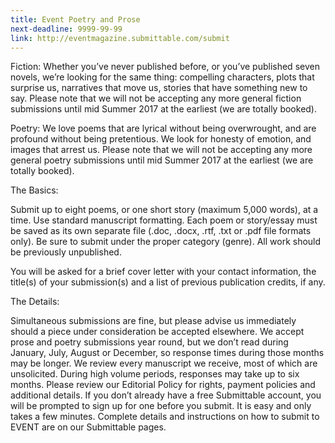 ```yaml
---
title: Event Poetry and Prose
next-deadline: 9999-99-99
link: http://eventmagazine.submittable.com/submit
---
```


Fiction: Whether you’ve never published before, or you’ve published seven novels, we’re looking for the same thing: compelling characters, plots that surprise us, narratives that move us, stories that have something new to say. Please note that we will not be accepting any more general  fiction submissions until mid Summer 2017 at the earliest (we are totally booked).

Poetry: We love poems that are lyrical without being overwrought, and are profound without being pretentious. We look for honesty of emotion, and images that arrest us. Please note that we will not be accepting any more general poetry submissions until mid Summer 2017 at the earliest (we are totally booked).

The Basics:

Submit up to eight poems, or one short story (maximum 5,000 words), at a time. Use standard manuscript formatting. Each poem or story/essay must be saved as its own separate file (.doc, .docx, .rtf, .txt or .pdf file formats only). Be sure to submit under the proper category (genre). All work should be previously unpublished.

You will be asked for a brief cover letter with your contact information, the title(s) of your submission(s) and a list of previous publication credits, if any.

The Details:

Simultaneous submissions are fine, but please advise us immediately should a piece under consideration be accepted elsewhere.
We accept prose and poetry submissions year round, but we don’t read during January, July, August or December, so response times during those months may be longer.
We review every manuscript we receive, most of which are unsolicited. During high volume periods, responses may take up to six months.
Please review our Editorial Policy for rights, payment policies and additional details.
If you don’t already have a free Submittable account, you will be prompted to sign up for one before you submit. It is easy and only takes a few minutes.
Complete details and instructions on how to submit to EVENT are on our Submittable pages.
